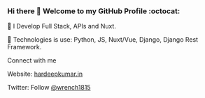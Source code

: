 ### Hi there 👋 Welcome to my GitHub Profile :octocat:

🔭 I Develop Full Stack, APIs and Nuxt.

🌱 Technologies is use: Python, JS, Nuxt/Vue, Django, Django Rest Framework.

Connect with me

Website: [hardeepkumar.in](https://hardeepkumar.in)

Twitter: Follow [@wrench1815](https://twitter.com/wrench1815)

<!--
**wrench1815/wrench1815** is a ✨ _special_ ✨ repository because its `README.md` (this file) appears on your GitHub profile.

Here are some ideas to get you started:

- 🔭 I’m currently working on ...
- 🌱 I’m currently learning ...
- 👯 I’m looking to collaborate on ...
- 🤔 I’m looking for help with ...
- 💬 Ask me about ...
- 📫 How to reach me: ...
- 😄 Pronouns: ...
- ⚡ Fun fact: ...
-->
